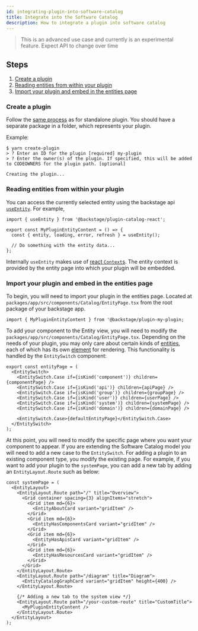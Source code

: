 ```yaml
---
id: integrating-plugin-into-software-catalog
title: Integrate into the Software Catalog
description: How to integrate a plugin into software catalog
---
```


> This is an advanced use case and currently is an experimental feature. Expect
> API to change over time

## Steps

1. [Create a plugin](#create-a-plugin)
1. [Reading entities from within your plugin](#reading-entities-from-within-your-plugin)
1. [Import your plugin and embed in the entities page](#import-your-plugin-and-embed-in-the-entities-page)

### Create a plugin

Follow the [same process](create-a-plugin.md) as for standalone plugin. You
should have a separate package in a folder, which represents your plugin.

Example:

```
$ yarn create-plugin
> ? Enter an ID for the plugin [required] my-plugin
> ? Enter the owner(s) of the plugin. If specified, this will be added to CODEOWNERS for the plugin path. [optional]

Creating the plugin...
```

### Reading entities from within your plugin

You can access the currently selected entity using the backstage api
[`useEntity`](../reference/plugin-catalog-react.useentity.md). For example,

```tsx
import { useEntity } from '@backstage/plugin-catalog-react';

export const MyPluginEntityContent = () => {
  const { entity, loading, error, refresh } = useEntity();

  // Do something with the entity data...
};
```

Internally `useEntity` makes use of
[react `Context`s](https://reactjs.org/docs/context.html). The entity context is
provided by the entity page into which your plugin will be embedded.

### Import your plugin and embed in the entities page

To begin, you will need to import your plugin in the entities page. Located at
`packages/app/src/components/Catalog/EntityPage.tsx` from the root package of
your backstage app.

```tsx
import { MyPluginEntityContent } from '@backstage/plugin-my-plugin;
```

To add your component to the Entity view, you will need to modify the
`packages/app/src/components/Catalog/EntityPage.tsx`. Depending on the needs of
your plugin, you may only care about certain kinds of
[entities](https://backstage.io/docs/features/software-catalog/descriptor-format),
each of which has its own
[element](https://reactjs.org/docs/rendering-elements.html) for rendering. This
functionality is handled by the `EntitySwitch` component:

```tsx
export const entityPage = (
  <EntitySwitch>
    <EntitySwitch.Case if={isKind('component')} children={componentPage} />
    <EntitySwitch.Case if={isKind('api')} children={apiPage} />
    <EntitySwitch.Case if={isKind('group')} children={groupPage} />
    <EntitySwitch.Case if={isKind('user')} children={userPage} />
    <EntitySwitch.Case if={isKind('system')} children={systemPage} />
    <EntitySwitch.Case if={isKind('domain')} children={domainPage} />

    <EntitySwitch.Case>{defaultEntityPage}</EntitySwitch.Case>
  </EntitySwitch>
);
```

At this point, you will need to modify the specific page where you want your
component to appear. If you are extending the Software Catalog model you will
need to add a new case to the `EntitySwitch`. For adding a plugin to an existing
component type, you modify the existing page. For example, if you want to add
your plugin to the `systemPage`, you can add a new tab by adding an
`EntityLayout.Route` such as below:

```tsx
const systemPage = (
  <EntityLayout>
    <EntityLayout.Route path="/" title="Overview">
      <Grid container spacing={3} alignItems="stretch">
        <Grid item md={6}>
          <EntityAboutCard variant="gridItem" />
        </Grid>
        <Grid item md={6}>
          <EntityHasComponentsCard variant="gridItem" />
        </Grid>
        <Grid item md={6}>
          <EntityHasApisCard variant="gridItem" />
        </Grid>
        <Grid item md={6}>
          <EntityHasResourcesCard variant="gridItem" />
        </Grid>
      </Grid>
    </EntityLayout.Route>
    <EntityLayout.Route path="/diagram" title="Diagram">
      <EntityCatalogGraphCard variant="gridItem" height={400} />
    </EntityLayout.Route>

    {/* Adding a new tab to the system view */}
    <EntityLayout.Route path="/your-custom-route" title="CustomTitle">
      <MyPluginEntityContent />
    </EntityLayout.Route>
  </EntityLayout>
);
```
